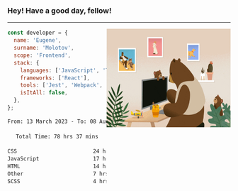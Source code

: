 ### Hey! Have a good day, fellow!
---
<img align='right' alt='GIF' vertical-align='center' src='./src/giphy.gif' width='280px' height='222px'/>

```javascript
const developer = {
  name: 'Eugene',
  surname: 'Molotov',
  scope: 'Frontend',
  stack: {
    languages: ['JavaScript', 'TypeScript'],
    frameworks: ['React'],
    tools: ['Jest', 'Webpack', 'Sass'],
    isItAll: false,
  },
};
```

<div align="center">
<!--START_SECTION:waka-->

```txt
From: 13 March 2023 - To: 08 August 2023

Total Time: 78 hrs 37 mins

CSS                        24 hrs 54 mins  ✎✎✎✎✎✎✎✎.................   31.69 %
JavaScript                 17 hrs 7 mins   ✎✎✎✎✎....................   21.78 %
HTML                       14 hrs 29 mins  ✎✎✎✎✎....................   18.44 %
Other                      7 hrs 3 mins    ✎✎.......................   08.98 %
SCSS                       4 hrs 56 mins   ✎✎.......................   06.28 %
```

<!--END_SECTION:waka-->

